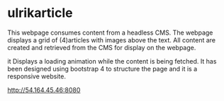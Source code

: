 
# ulrikarticle

This webpage consumes content from a headless CMS. The webpage  displays a grid of (4)articles with images above the text. All content are created and retrieved from the CMS for display on the webpage. 
<p>it Displays a loading animation while the content is being fetched. It has been designed using bootstrap 4 to structure the page and it is a responsive website.
         
http://54.164.45.46:8080
